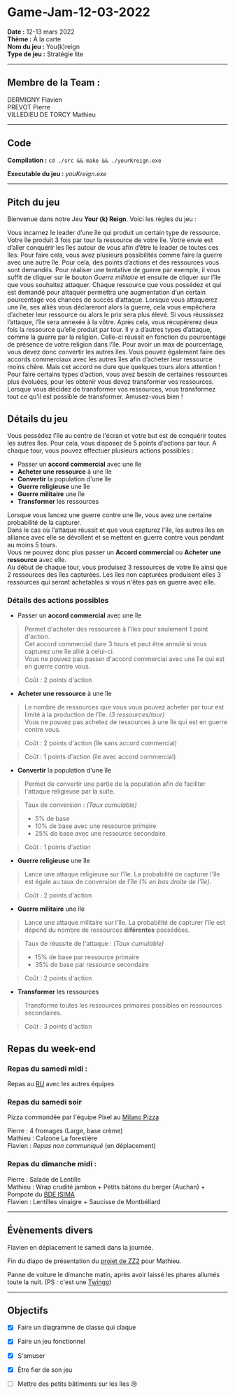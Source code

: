 # Game-Jam-12-03-2022
 
**Date :** 12-13 mars 2022   
**Thème :** À la carte   
**Nom du jeu :** You(k)reign  
**Type de jeu :** Stratégie lite

---
## Membre de la Team :
DERMIGNY Flavien  
PREVOT Pierre    
VILLEDIEU DE TORCY Mathieu    

---
## Code

**Compilation :**  `cd ./src && make && ./yourKreign.exe` 

**Executable du jeu :** *youKreign.exe*

---  
## Pitch du jeu 

Bienvenue dans notre Jeu **Your (k) Reign**. Voici les règles du jeu :

Vous incarnez le leader d’une île qui produit un certain type de ressource. Votre île produit 3 fois par tour la ressource de votre île. Votre envie est d’aller conquérir les îles autour de vous afin d’être le leader de toutes ces îles. Pour faire cela, vous avez plusieurs possibilités comme faire la guerre avec une autre île. Pour cela, des points d’actions et des ressources vous sont demandés. Pour réaliser une tentative de guerre par exemple, il vous suffit de cliquer sur le bouton *Guerre militaire* et ensuite de cliquer sur l’île que vous souhaitez attaquer. Chaque ressource que vous possédez et qui est demandé pour attaquer permettra une augmentation d’un certain pourcentage vos chances de succès d’attaque. Lorsque vous attaquerez une île, ses alliés vous déclareront alors la guerre, cela vous empêchera d’acheter leur ressource ou alors le prix sera plus élevé. Si vous réussissez l’attaque, l’île sera annexée à la vôtre. Après cela, vous récupérerez deux fois la ressource qu’elle produit par tour. Il y a d’autres types d’attaque, comme la guerre par la religion. Celle-ci réussit en fonction du pourcentage de présence de votre religion dans l’île. Pour avoir un max de pourcentage, vous devez donc convertir les autres îles. Vous pouvez également faire des accords commerciaux avec les autres îles afin d’acheter leur ressource moins chère. Mais cet accord ne dure que quelques tours alors attention ! Pour faire certains types d’action, vous avez besoin de certaines ressources plus évoluées, pour les obtenir vous devez transformer vos ressources. Lorsque vous décidez de transformer vos ressources, vous transformez tout ce qu’il est possible de transformer. Amusez-vous bien !

## Détails du jeu  

Vous possédez l'île au centre de l'écran et votre but est de conquérir toutes les autres îles. Pour cela, vous disposez de 5 points d'actions par tour. A chaque tour, vous pouvez effectuer plusieurs actions possibles :

- Passer un **accord commercial** avec une île
- **Acheter une ressource** à une île
- **Convertir** la population d'une île
- **Guerre religieuse** une île
- **Guerre militaire** une île
- **Transformer** les ressources  

Lorsque vous lancez une guerre contre une île, vous avez une certaine probabilité de la capturer.  
 Dans le cas où l'attaque réussit et que vous capturez l'île, les autres îles en alliance avec elle se dévoîlent et se mettent en guerre contre vous pendant au moins 5 tours.  
 Vous ne pouvez donc plus passer un **Accord commercial** ou **Acheter une ressource** avec elle.   
Au début de chaque tour, vous produisez 3 ressources de votre île ainsi que 2 ressources des îles capturées. Les îles non capturées produisent elles 3 ressources qui seront achetables si vous n'êtes pas en guerre avec elle.


### Détails des actions possibles 

- Passer un **accord commercial** avec une île
> Permet d'acheter des ressources à l'îles pour seulement 1 point d'action.  
> Cet accord commercial dure 3 tours et peut être annulé si vous capturez une île allié à celui-ci.  
> Vous ne pouvez pas passer d'accord commercial avec une île qui est en guerre contre vous. 

> Coût : 2 points d'action 

- **Acheter une ressource** à une île
> Le nombre de ressources que vous vous pouvez acheter par tour est limité à la production de l'île. *(3 ressources/tour)*  
> Vous ne pouvez pas achetez de ressources à une île qui est en guerre contre vous.  

> Coût : 2 points d'action (île sans accord commercial) 

> Coût : 1 points d'action (île avec accord commercial) 


- **Convertir** la population d'une île
> Permet de convertir une partie de la population afin de faciliter l'attaque religieuse par la suite.

> Taux de conversion : *(Taux cumulable)* 
> - 5% de base
> - 10% de base avec une ressource primaire
> - 25% de base avec une ressource secondaire   

> Coût : 1 points d'action 


- **Guerre religieuse** une île
> Lance une attaque religieuse sur l'île. La probabilité de capturer l'île est égale au taux de conversion de l'île *(% en bas droite de l'île)*.

> Coût : 2 points d'action   


- **Guerre militaire** une île
> Lance une attaque militaire sur l'île. La probabilité de capturer l'île est dépend du nombre de ressources **diférentes** possédées.

> Taux de réussite de l'attaque : *(Taux cumulable)* 
> - 15% de base par ressource primaire
> - 35% de base par ressource secondaire 

> Coût : 2 points d'action 


- **Transformer** les ressources 
> Transforme toutes les ressources primaires possibles en ressources secondaires.

> Coût : 3 points d'action 

## Repas du week-end
### Repas du samedi midi :
Repas au [RU](https://usine.crous-clermont..fr/restaurant/resto-u-restocezo/) avec les autres équipes

### Repas du samedi soir
Pizza commandée par l'équipe Pixel au [Milano Pizza](https://milano-pizza-63-71.webself.net/)
  
Pierre  : 4 fromages (Large, base crème)  
Mathieu : Calzone La forestière   
Flavien : *Repas non communiqué* (en déplacement)


### Repas du dimanche midi : 
 
Pierre  : Salade de Lentille  
Mathieu : Wrap crudité jambon + Petits bâtons du berger (Auchan) + Pompote du [BDE ISIMA](https://bde.isima.fr/)  
Flavien : Lentilles vinaigre + Saucisse de Montbéliard


---
## Évènements divers

Flavien en déplacement le samedi dans la journée.

Fin du diapo de présentation du [projet de ZZ2](https://gitlab.isima.fr/fldumas5/genealogie) pour Mathieu.

Panne de voiture le dimanche matin, après avoir laissé les phares allumés toute la nuit. (PS : c'est une [Twingo](https://www.renault.fr/vehicules-particuliers/twingo.html))

---
## Objectifs

- [x] Faire un diagramme de classe qui claque 
- [x] Faire un jeu fonctionnel 
- [x] S'amuser 
- [x] Être fier de son jeu 
- [ ] Mettre des petits bâtiments sur les îles 😢 

